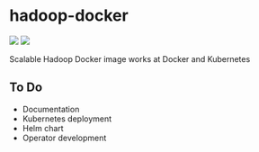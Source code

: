 # hadoop-docker

![](https://github.com/mpolatcan/hadoop-docker/workflows/hadoop-docker%20(master)/badge.svg)
![](https://github.com/mpolatcan/hadoop-docker/workflows/hadoop-docker%20(development)/badge.svg)

Scalable Hadoop Docker image works at Docker and Kubernetes

## To Do 

- Documentation
- Kubernetes deployment
- Helm chart
- Operator development